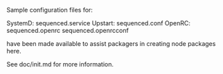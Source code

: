 Sample configuration files for:

SystemD: sequenced.service
Upstart: sequenced.conf
OpenRC:  sequenced.openrc
         sequenced.openrcconf

have been made available to assist packagers in creating node packages here.

See doc/init.md for more information.
